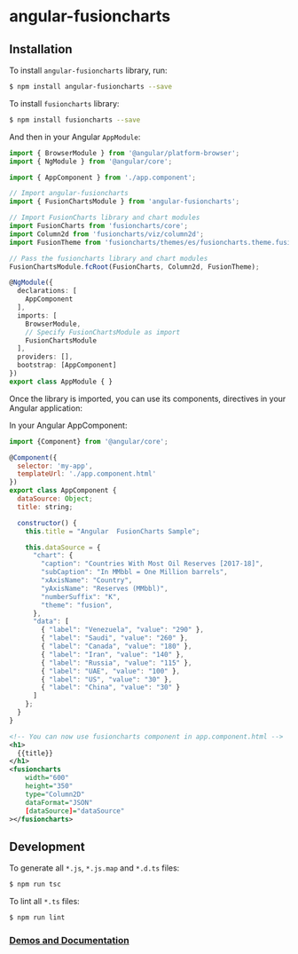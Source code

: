 # angular-fusioncharts

## Installation

To install `angular-fusioncharts` library, run:

```bash
$ npm install angular-fusioncharts --save
```

To install `fusioncharts` library:
```bash
$ npm install fusioncharts --save
```
And then in your Angular `AppModule`:

```typescript
import { BrowserModule } from '@angular/platform-browser';
import { NgModule } from '@angular/core';

import { AppComponent } from './app.component';

// Import angular-fusioncharts
import { FusionChartsModule } from 'angular-fusioncharts';

// Import FusionCharts library and chart modules
import FusionCharts from 'fusioncharts/core';
import Column2d from 'fusioncharts/viz/column2d';
import FusionTheme from 'fusioncharts/themes/es/fusioncharts.theme.fusion';

// Pass the fusioncharts library and chart modules
FusionChartsModule.fcRoot(FusionCharts, Column2d, FusionTheme);

@NgModule({
  declarations: [
    AppComponent
  ],
  imports: [
    BrowserModule,
    // Specify FusionChartsModule as import
    FusionChartsModule
  ],
  providers: [],
  bootstrap: [AppComponent]
})
export class AppModule { }
```

Once the library is imported, you can use its components, directives in your Angular application:

In your Angular AppComponent:

```javascript
import {Component} from '@angular/core';

@Component({
  selector: 'my-app',
  templateUrl: './app.component.html'
})
export class AppComponent {
  dataSource: Object;
  title: string;

  constructor() {
    this.title = "Angular  FusionCharts Sample";

    this.dataSource = {
      "chart": {
        "caption": "Countries With Most Oil Reserves [2017-18]",
        "subCaption": "In MMbbl = One Million barrels",
        "xAxisName": "Country",
        "yAxisName": "Reserves (MMbbl)",
        "numberSuffix": "K",
        "theme": "fusion",
      },
      "data": [
        { "label": "Venezuela", "value": "290" },
        { "label": "Saudi", "value": "260" },
        { "label": "Canada", "value": "180" },
        { "label": "Iran", "value": "140" },
        { "label": "Russia", "value": "115" },
        { "label": "UAE", "value": "100" },
        { "label": "US", "value": "30" },
        { "label": "China", "value": "30" }
      ]
    };
  }
}
```

    
```xml
<!-- You can now use fusioncharts component in app.component.html -->
<h1>
  {{title}}
</h1>
<fusioncharts
    width="600"
    height="350"
    type="Column2D"
    dataFormat="JSON"
    [dataSource]="dataSource"
></fusioncharts>
```

## Development

To generate all `*.js`, `*.js.map` and `*.d.ts` files:

```bash
$ npm run tsc
```

To lint all `*.ts` files:

```bash
$ npm run lint
```
### [Demos and Documentation](http://fusioncharts.github.io/angular-fusioncharts/)
